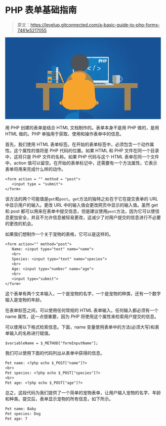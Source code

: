 # PHP 表单基础指南

> 原文：<https://levelup.gitconnected.com/a-basic-guide-to-php-forms-7461e5217055>

![](img/728ccfdff205190712605f59d363ca66.png)

用 PHP 创建的表单是结合 HTML 文档制作的。表单本身不是用 PHP 做的，是用 HTML 做的。PHP 单独用于获取、使用和操作表单中的信息。

首先，我们使用 HTML 表单标签。在开始的表单标签中，必须包含一个动作属性。这个属性的值将是 PHP 代码的位置。如果 HTML 和 PHP 文件在同一个目录中，这将只是 PHP 文件的名称。如果 PHP 代码与这个 HTML 表单在同一个文件中，action 值可以留空。在开始的表单标记中，还需要有一个方法属性，它表示表单将用来完成什么样的动作。

```
<form action = "" method = "post">
   <input type = "submit">
</form>
```

该方法的两个可能值是`get`和`post`。`get`方法的独特之处在于它在提交表单的 URL 中显示用户的输入。更改 URL 中的输入值会更改网页中显示的输入值。虽然 get 和 post 都可以用来在表单中提交信息，但是建议使用`post`方法，因为它可以使信息更加安全，并且不允许信息被轻易更改，这减少了对用户提交的信息进行不必要的更改的机会。

如果我们想制作一个关于宠物的表格，它可以是这样的。

```
<form action="" method="post">
   Name: <input type="text" name="name">
   <br>
   Species: <input type="text" name="species">
   <br>
   Age: <input type="number" name="age">
   <br>
   <input type="submit">
</form>
```

这个表单有两个文本输入，一个是宠物的名字，一个是宠物的种类，还有一个数字输入是宠物的年龄。

在表单标签之间，可以使用任何常规的 HTML 表单输入。任何输入都必须有一个 name 属性，这一点很重要，因为 PHP 将使用这个属性来检索用户提交的信息。

可以使用以下格式检索信息。下面，name 变量使用表单中的方法(必须大写)和表单输入的名称进行赋值。

```
$variableName = $_METHOD["formInputName"];
```

我们可以使用下面的代码列出从表单中获得的信息。

```
Pet name: <?php echo $_POST["name"]?>
<br>
Pet species: <?php echo $_POST["species"]?>
<br>
Pet age: <?php echo $_POST["age"]?>
```

总之，这段代码为我们提供了一个简单的宠物表单，让用户输入宠物的名字、年龄和种类。提交后，表单显示宠物的所有信息，如下所示。

```
Pet name: Baby
Pet species: Dog
Pet age: 7
```